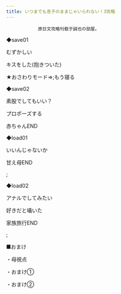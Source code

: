 ```yaml
---
title: いつまでも息子のままじゃいられない！3攻略
---
```


                原日文攻略刊载于誠也の部屋。



◆save01



むずかしい



キスをした(抱きついた)



★おさわりモード⇒;もう寝る



◆save02



素股でしてもいい？



プロポーズする



赤ちゃんEND



◆load01



いいんじゃないか



甘え母END



 ;



◆load02



アナルでしてみたい



好きだと囁いた



家族旅行END



 ;



■おまけ



・母視点



・おまけ①



・おまけ②


              
